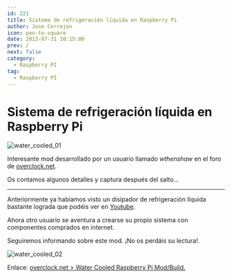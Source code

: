 ```yaml
---
id: 221
title: Sistema de refrigeración líquida en Raspberry Pi
author: Jose Cerrejon
icon: pen-to-square
date: 2013-07-31 10:15:00
prev: /
next: false
category:
  - Raspberry PI
tag:
  - Raspberry PI
---
```


# Sistema de refrigeración líquida en Raspberry Pi

![water_cooled_01](/images/2013/07/water_cooled_01.jpg)

Interesante mod desarrollado por un usuario llamado *wthenshaw* en el foro de [overclock.net](http://www.overclock.net).

Os contamos algunos detalles y captura después del salto...

- - -
Anteriormente ya habíamos visto un disipador de refrigeración líquida bastante lograda que podéis ver en [Youtube](http://www.youtube.com/watch?v=xwc7Hs33cAk).

Ahora otro usuario se aventura a crearse su propio sistema con componentes comprados en internet. 

Seguiremos informando sobre este mod. ¡No os perdáis su lectura!.

![water_cooled_02](/images/2013/07/water_cooled_02.jpg)

Enlace: [overclock.net > Water Cooled Raspberry Pi Mod/Build.](http://www.overclock.net/t/1410604/build-log-water-cooled-raspberry-pi-mod-build)